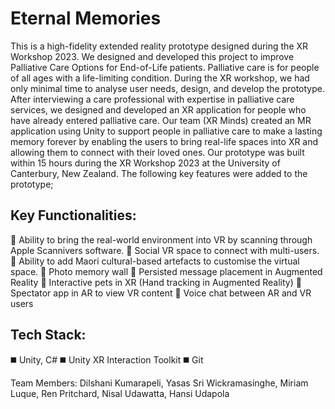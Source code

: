 # Eternal Memories
This is a high-fidelity extended reality prototype designed during the XR Workshop 2023. We designed and developed this project to improve Palliative Care Options for End-of-Life patients. Palliative care is for people of all ages with a life-limiting condition. During the XR workshop, we had only minimal time to analyse user needs, design, and develop the prototype. After interviewing a care professional with expertise in palliative care services, we designed and developed an XR application for people who have already entered palliative care. Our team (XR Minds) created an MR application using Unity to support people in palliative care to make a lasting memory forever by enabling the users to bring real-life spaces into XR and allowing them to connect with their loved ones. Our prototype was built within 15 hours during the XR Workshop 2023 at the University of Canterbury, New Zealand. The following key features were added to the prototype;

Key Functionalities:
--------------------------
🔹 Ability to bring the real-world environment into VR by scanning through Apple Scannivers software.
🔹 Social VR space to connect with multi-users. 
🔹 Ability to add Maori cultural-based artefacts to customise the virtual space.
🔹 Photo memory wall
🔹 Persisted message placement in Augmented Reality
🔹 Interactive pets in XR (Hand tracking in Augmented Reality)
🔹 Spectator app in AR to view VR content
🔹 Voice chat between AR and VR users

Tech Stack:
--------------------------
◼️ Unity, C#
◼️ Unity XR Interaction Toolkit
◼️ Git

Team Members: Dilshani Kumarapeli, Yasas Sri Wickramasinghe, Miriam Luque, Ren Pritchard, Nisal Udawatta,  Hansi Udapola
